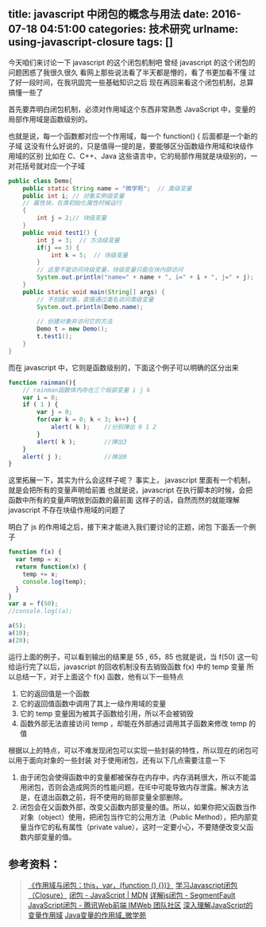 title: javascript 中闭包的概念与用法
date: 2016-07-18 04:51:00
categories: 技术研究
urlname: using-javascript-closure
tags: []
---
今天咱们来讨论一下 javascript 的这个闭包机制吧
曾经 javascript 的这个闭包的问题困惑了我很久很久
看网上那些说法看了半天都是懵的，看了书更加看不懂
过了好一段时间，在我巩固完一些基础知识之后
现在再回来看这个闭包机制，总算搞懂一些了

首先要弄明白闭包机制，必须对作用域这个东西非常熟悉
JavaScript 中，变量的局部作用域是函数级别的。
<!--more-->

也就是说，每一个函数都对应一个作用域，每一个 function() { 后面都是一个新的子域
这没有什么好说的，只是值得一提的是，要能够区分函数级作用域和块级作用域的区别
比如在 C、C++、Java 这些语言中，它的局部作用就是块级别的，一对花括号就对应一个子域
```java
public class Demo{
    public static String name = "微学苑";  // 类级变量
    public int i; // 对象实例级变量
    // 属性块，在类初始化属性时候运行
    {
        int j = 2;// 块级变量
    }
    public void test1() {
        int j = 3;  // 方法级变量
        if(j == 3) {
            int k = 5;  // 块级变量
        }
        // 这里不能访问块级变量，块级变量只能在块内部访问
        System.out.println("name=" + name + ", i=" + i + ", j=" + j);
    }
    public static void main(String[] args) {
        // 不创建对象，直接通过类名访问类级变量
        System.out.println(Demo.name);
       
        // 创建对象并访问它的方法
        Demo t = new Demo();
        t.test1();
    }
}
```
而在 javascript 中，它则是函数级别的，下面这个例子可以明确的区分出来
```javascript
function rainman(){
    // rainman函数体内存在三个局部变量 i j k
    var i = 0;
    if ( 1 ) {
        var j = 0;
        for(var k = 0; k < 3; k++) {
            alert( k );    //分别弹出 0 1 2
        }
        alert( k );        //弹出3
    }
    alert( j );            //弹出0
}
```
这里拓展一下，其实为什么会这样子呢？
事实上， javascript 里面有一个机制，就是会把所有的变量声明给前置
也就是说，javascript 在执行脚本的时候，会把函数中所有的变量声明放到函数的最前面
这样子的话，自然而然的就能理解 javascript 不存在块级作用域的问题了

明白了 js 的作用域之后，接下来才能进入我们要讨论的正题，闭包
下面丢一个例子
```javascript
function f(x) {
  var temp = x;
  return function(x) {
    temp += x;
    console.log(temp);
  }
}
var a = f(50);
//console.log((a);

a(5);
a(10);
a(20);
```
运行上面的例子，可以看到输出的结果是 55 , 65，85
也就是说，当 f(50) 这一句给运行完了以后，javascript 的回收机制没有去销毁函数 f(x) 中的 temp 变量
所以总结一下，对于上面这个 f(x) 函数，他有以下一些特点

1. 它的返回值是一个函数
2. 它的返回值函数中调用了其上一级作用域的变量
3. 它的 temp 变量因为被其子函数给引用，所以不会被销毁
4. 函数外部无法直接访问 temp ，却能在外部通过调用其子函数来修改 temp 的值

根据以上的特点，可以不难发现闭包可以实现一些封装的特性，所以现在的闭包可以用于面向对象的一些封装
对于使用闭包，还有以下几点需要注意一下

1. 由于闭包会使得函数中的变量都被保存在内存中，内存消耗很大，所以不能滥用闭包，否则会造成网页的性能问题，在IE中可能导致内存泄露。解决方法是，在退出函数之前，将不使用的局部变量全部删除。
2. 闭包会在父函数外部，改变父函数内部变量的值。所以，如果你把父函数当作对象（object）使用，把闭包当作它的公用方法（Public Method），把内部变量当作它的私有属性（private value），这时一定要小心，不要随便改变父函数内部变量的值。

## 参考资料：

> [《作用域与闭包：this，var，(function () {})》](https://github.com/alsotang/node-lessons/tree/master/lesson11)
> [学习Javascript闭包（Closure）](http://www.ruanyifeng.com/blog/2009/08/learning_javascript_closures.html)
> [闭包 - JavaScript | MDN](https://developer.mozilla.org/cn/docs/Web/JavaScript/Closures)
> [详解js闭包 - SegmentFault](https://segmentfault.com/a/1190000000652891)
> [JavaScript闭包 - 腾讯Web前端 IMWeb 团队社区](http://imweb.io/topic/566567e4d91952db73b41f5d)
> [深入理解JavaScript的变量作用域](http://www.cnblogs.com/rainman/archive/2009/04/28/1445687.html)
> [Java变量的作用域_微学苑](http://www.weixueyuan.net/view/5986.html)